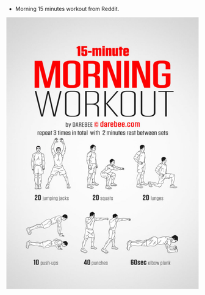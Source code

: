 * Morning 15 minutes workout from Reddit.

![20161009-1951-gmt+2-15-minutes-workout-every-morning-1.png](20161009-1951-gmt+2-15-minutes-workout-every-morning-1.png)